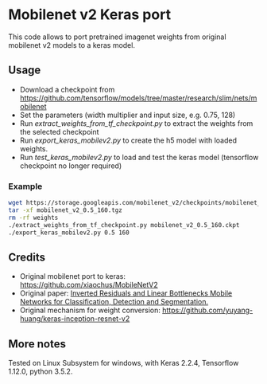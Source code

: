 # Mobilenet v2 Keras port
This code allows to port pretrained imagenet weights from original mobilenet v2 models to a keras model.

## Usage
- Download a checkpoint from https://github.com/tensorflow/models/tree/master/research/slim/nets/mobilenet
- Set the parameters (width multiplier and input size, e.g. 0.75, 128)
- Run *extract_weights_from_tf_checkpoint.py* to extract the weights from the selected checkpoint
- Run *export_keras_mobilev2.py* to create the h5 model with loaded weights.
- Run *test_keras_mobilev2.py* to load and test the keras model (tensorflow checkpoint no longer required)

### Example
```bash
wget https://storage.googleapis.com/mobilenet_v2/checkpoints/mobilenet_v2_0.5_160.tgz
tar -xf mobilenet_v2_0.5_160.tgz
rm -rf weights
./extract_weights_from_tf_checkpoint.py mobilenet_v2_0.5_160.ckpt
./export_keras_mobilev2.py 0.5 160
```

## Credits
- Original mobilenet port to keras: https://github.com/xiaochus/MobileNetV2
- Original paper: [Inverted Residuals and Linear Bottlenecks Mobile Networks for Classification, Detection and Segmentation.](https://arxiv.org/abs/1801.04381)
- Original mechanism for weight conversion: https://github.com/yuyang-huang/keras-inception-resnet-v2

## More notes
Tested on Linux Subsystem for windows, with Keras 2.2.4, Tensorflow 1.12.0, python 3.5.2.
